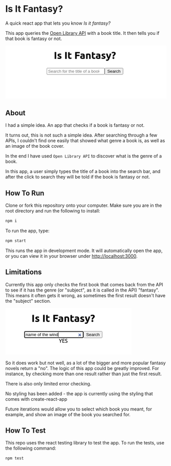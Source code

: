 # Is It Fantasy?

A quick react app that lets you know _Is it fantasy?_

This app queries the [Open Library API](https://openlibrary.org/developers/api) with a book title. It then tells you if that book is fantasy or not.

![screenshot of app](./docs/is-it-fantasy.png)

## About

 I had a simple idea. An app that checks if a book is fantasy or not.

 It turns out, this is not such a simple idea. After searching through a few APIs, I couldn't find one easily that showed what genre a book is, as well as an image of the book cover.

 In the end I have used `Open Library API` to discover what is the genre of a book.

 In this app, a user simply types the title of a book into the search bar, and after the click to search they will be told if the book is fantasy or not.

## How To Run

Clone or fork this repository onto your computer. Make sure you are in the root directory and run the following to install:

```bash
npm i
```

To run the app, type:

```bash
npm start
```

This runs the app in development mode. It will automatically open the app, or you can view it in your browser under [http://localhost:3000](http://localhost:3000).

## Limitations

Currently this app only checks the first book that comes back from the API to see if it has the genre (or "subject", as it is called in the API) "fantasy". This means it often gets it wrong, as sometimes the first result doesn't have the "subject" section.

![look, it does work](./docs/yes.png)

So it does work but not well, as a lot of the bigger and more popular fantasy novels return a "no". The logic of this app could be greatly improved. For instance, by checking more than one result rather than just the first result.

There is also only limited error checking.

No styling has been added - the app is currently using the styling that comes with create-react-app

Future iterations would allow you to select which book you meant, for example, and show an image of the book you searched for.

## How To Test

This repo uses the react testing library to test the app. To run the tests, use the following command:

```bash
npm test
```
